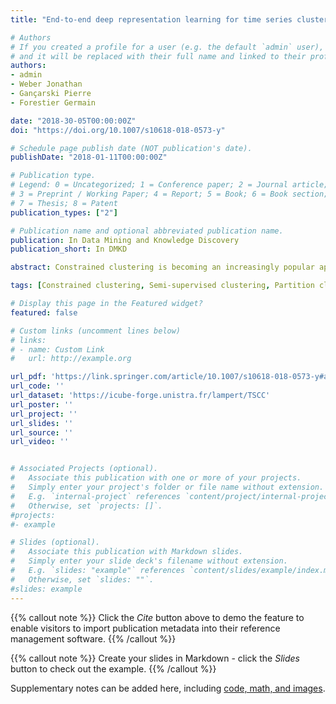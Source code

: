 ```yaml
---
title: "End-to-end deep representation learning for time series clustering: a comparative study"

# Authors
# If you created a profile for a user (e.g. the default `admin` user), write the username (folder name) here
# and it will be replaced with their full name and linked to their profile.
authors:
- admin
- Weber Jonathan
- Gançarski Pierre
- Forestier Germain

date: "2018-30-05T00:00:00Z"
doi: "https://doi.org/10.1007/s10618-018-0573-y"

# Schedule page publish date (NOT publication's date).
publishDate: "2018-01-11T00:00:00Z"

# Publication type.
# Legend: 0 = Uncategorized; 1 = Conference paper; 2 = Journal article;
# 3 = Preprint / Working Paper; 4 = Report; 5 = Book; 6 = Book section;
# 7 = Thesis; 8 = Patent
publication_types: ["2"]

# Publication name and optional abbreviated publication name.
publication: In Data Mining and Knowledge Discovery
publication_short: In DMKD

abstract: Constrained clustering is becoming an increasingly popular approach in data mining. It offers a balance between the complexity of producing a formal definition of thematic classes—required by supervised methods—and unsupervised approaches, which ignore expert knowledge and intuition. Nevertheless, the application of constrained clustering to time-series analysis is relatively unknown. This is partly due to the unsuitability of the Euclidean distance metric, which is typically used in data mining, to time-series data. This article addresses this divide by presenting an exhaustive review of constrained clustering algorithms and by modifying publicly available implementations to use a more appropriate distance measure—dynamic time warping. It presents a comparative study, in which their performance is evaluated when applied to time-series. It is found that k-means based algorithms become computationally expensive and unstable under these modifications. Spectral approaches are easily applied and offer state-of-the-art performance, whereas declarative approaches are also easily applied and guarantee constraint satisfaction. An analysis of the results raises several influencing factors to an algorithm’s performance when constraints are introduced.

tags: [Constrained clustering, Semi-supervised clustering, Partition clustering, Time-series, Dynamic time warping]

# Display this page in the Featured widget?
featured: false

# Custom links (uncomment lines below)
# links:
# - name: Custom Link
#   url: http://example.org

url_pdf: 'https://link.springer.com/article/10.1007/s10618-018-0573-y#article-info'
url_code: ''
url_dataset: 'https://icube-forge.unistra.fr/lampert/TSCC'
url_poster: ''
url_project: ''
url_slides: ''
url_source: ''
url_video: ''


# Associated Projects (optional).
#   Associate this publication with one or more of your projects.
#   Simply enter your project's folder or file name without extension.
#   E.g. `internal-project` references `content/project/internal-project/index.md`.
#   Otherwise, set `projects: []`.
#projects:
#- example

# Slides (optional).
#   Associate this publication with Markdown slides.
#   Simply enter your slide deck's filename without extension.
#   E.g. `slides: "example"` references `content/slides/example/index.md`.
#   Otherwise, set `slides: ""`.
#slides: example
---
```


{{% callout note %}}
Click the *Cite* button above to demo the feature to enable visitors to import publication metadata into their reference management software.
{{% /callout %}}

{{% callout note %}}
Create your slides in Markdown - click the *Slides* button to check out the example.
{{% /callout %}}

Supplementary notes can be added here, including [code, math, and images](https://wowchemy.com/docs/writing-markdown-latex/).
